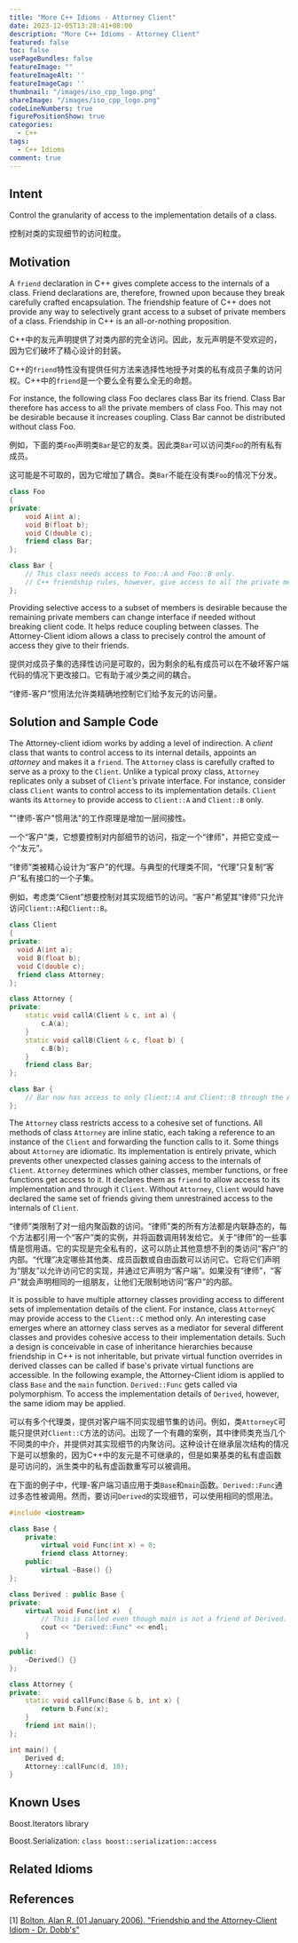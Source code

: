 ```yaml
---
title: "More C++ Idioms - Attorney Client"
date: 2023-12-05T13:28:41+08:00
description: "More C++ Idioms - Attorney Client"
featured: false
toc: false
usePageBundles: false
featureImage: ""
featureImageAlt: ''
featureImageCap: ''
thumbnail: "/images/iso_cpp_logo.png"
shareImage: "/images/iso_cpp_logo.png"
codeLineNumbers: true
figurePositionShow: true
categories:
  - C++
tags:
  - C++ Idioms
comment: true
---
```


## Intent

Control the granularity of access to the implementation details of a class.

控制对类的实现细节的访问粒度。

## Motivation

A `friend` declaration in C++ gives complete access to the internals of a class. Friend declarations are, therefore, frowned upon because they break carefully crafted encapsulation. The friendship feature of C++ does not provide any way to selectively grant access to a subset of private members of a class. Friendship in C++ is an all-or-nothing proposition.

C++中的友元声明提供了对类内部的完全访问。因此，友元声明是不受欢迎的，因为它们破坏了精心设计的封装。

C++的`friend`特性没有提供任何方法来选择性地授予对类的私有成员子集的访问权。C++中的`friend`是一个要么全有要么全无的命题。

For instance, the following class Foo declares class Bar its friend. Class Bar therefore has access to all the private members of class Foo. This may not be desirable because it increases coupling. Class Bar cannot be distributed without class Foo.

例如，下面的类`Foo`声明类`Bar`是它的友类。因此类`Bar`可以访问类`Foo`的所有私有成员。

这可能是不可取的，因为它增加了耦合。类`Bar`不能在没有类`Foo`的情况下分发。

```c++
class Foo 
{
private:
    void A(int a);
    void B(float b);
    void C(double c);
    friend class Bar;
};

class Bar {
    // This class needs access to Foo::A and Foo::B only.
    // C++ friendship rules, however, give access to all the private members of Foo.
};
```

Providing selective access to a subset of members is desirable because the remaining private members can change interface if needed without breaking client code. It helps reduce coupling between classes. The Attorney-Client idiom allows a class to precisely control the amount of access they give to their friends.

提供对成员子集的选择性访问是可取的，因为剩余的私有成员可以在不破坏客户端代码的情况下更改接口。它有助于减少类之间的耦合。

“律师-客户”惯用法允许类精确地控制它们给予友元的访问量。

## Solution and Sample Code

The Attorney-client idiom works by adding a level of indirection. A *client* class that wants to control access to its internal details, appoints an *attorney* and makes it a `friend`. The `Attorney` class is carefully crafted to serve as a proxy to the `Client`. Unlike a typical proxy class, `Attorney` replicates only a subset of `Client`’s private interface. For instance, consider class `Client` wants to control access to its implementation details. `Client` wants its `Attorney` to provide access to `Client::A` and `Client::B` only.

""律师-客户"惯用法"的工作原理是增加一层间接性。

一个“客户”类，它想要控制对内部细节的访问，指定一个“律师”，并把它变成一个“友元”。

“律师”类被精心设计为“客户”的代理。与典型的代理类不同，“代理”只复制“客户”私有接口的一个子集。

例如，考虑类“Client”想要控制对其实现细节的访问。“客户”希望其“律师”只允许访问`Client::A`和`Client::B`。

```c++
class Client 
{
private:
  void A(int a);
  void B(float b);
  void C(double c);
  friend class Attorney;
};

class Attorney {
private:
    static void callA(Client & c, int a) {
    	c.A(a);
    } 
    static void callB(Client & c, float b) {
    	c.B(b);
    }
    friend class Bar;
};

class Bar {
	// Bar now has access to only Client::A and Client::B through the Attorney.
};
```

The `Attorney` class restricts access to a cohesive set of functions. All methods of class `Attorney` are inline static, each taking a reference to an instance of the `Client` and forwarding the function calls to it. Some things about `Attorney` are idiomatic. Its implementation is entirely private, which prevents other unexpected classes gaining access to the internals of `Client`. `Attorney` determines which other classes, member functions, or free functions get access to it. It declares them as `friend` to allow access to its implementation and through it `Client`. Without `Attorney`, `Client` would have declared the same set of friends giving them unrestrained access to the internals of `Client`.

“律师”类限制了对一组内聚函数的访问。“律师”类的所有方法都是内联静态的，每个方法都引用一个“客户”类的实例，并将函数调用转发给它。关于“律师”的一些事情是惯用语。它的实现是完全私有的，这可以防止其他意想不到的类访问“客户”的内部。“代理”决定哪些其他类、成员函数或自由函数可以访问它。它将它们声明为“朋友”以允许访问它的实现，并通过它声明为“客户端”。如果没有“律师”，“客户”就会声明相同的一组朋友，让他们无限制地访问“客户”的内部。

It is possible to have multiple attorney classes providing access to different sets of implementation details of the client. For instance, class `AttorneyC` may provide access to the `Client::C` method only. An interesting case emerges where an attorney class serves as a mediator for several different classes and provides cohesive access to their implementation details. Such a design is conceivable in case of inheritance hierarchies because friendship in C++ is not inheritable, but private virtual function overrides in derived classes can be called if base's private virtual functions are accessible. In the following example, the Attorney-Client idiom is applied to class `Base` and the `main` function. `Derived::Func` gets called via polymorphism. To access the implementation details of `Derived`, however, the same idiom may be applied.

可以有多个代理类，提供对客户端不同实现细节集的访问。例如，类`AttorneyC`可能只提供对`Client::C`方法的访问。出现了一个有趣的案例，其中律师类充当几个不同类的中介，并提供对其实现细节的内聚访问。这种设计在继承层次结构的情况下是可以想象的，因为C++中的友元是不可继承的，但是如果基类的私有虚函数是可访问的，派生类中的私有虚函数重写可以被调用。

在下面的例子中，代理-客户端习语应用于类`Base`和`main`函数。`Derived::Func`通过多态性被调用。然而，要访问`Derived`的实现细节，可以使用相同的惯用法。

```c++
#include <iostream>

class Base {
    private:
        virtual void Func(int x) = 0;
        friend class Attorney;
    public:
    	virtual ~Base() {}
};

class Derived : public Base {
private:
    virtual void Func(int x)  {
        // This is called even though main is not a friend of Derived.
        cout << "Derived::Func" << endl;
    }

public:
	~Derived() {}
};

class Attorney {
private:
    static void callFunc(Base & b, int x) {
    	return b.Func(x);
    }
    friend int main();
};

int main() {
    Derived d;
    Attorney::callFunc(d, 10);
}
```

## Known Uses

Boost.Iterators library

Boost.Serialization: `class boost::serialization::access`

## Related Idioms



## References

[1] [Bolton, Alan R. (01 January 2006). "Friendship and the Attorney-Client Idiom - Dr. Dobb's"](http://drdobbs.com/184402053)
